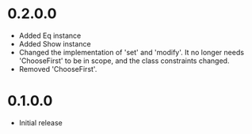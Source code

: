 
# 0.2.0.0

* Added Eq instance
* Added Show instance
* Changed the implementation of 'set' and 'modify'. It no longer needs
  'ChooseFirst' to be in scope, and the class constraints changed.
* Removed 'ChooseFirst'.

# 0.1.0.0

* Initial release
